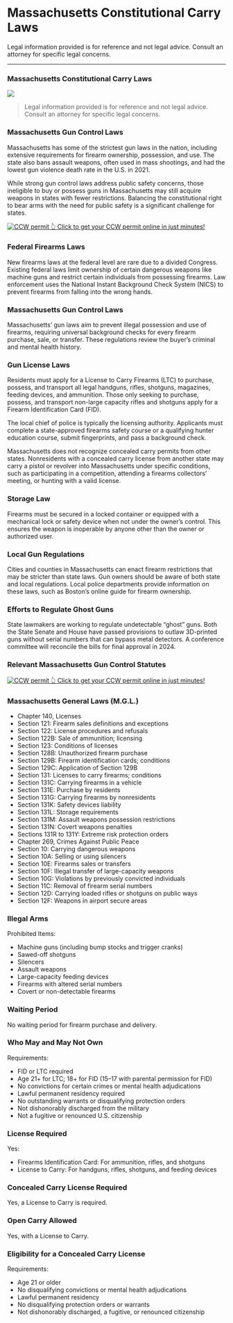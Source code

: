 # Massachusetts Constitutional Carry Laws

Legal information provided is for reference and not legal advice. Consult an attorney for specific legal concerns. 

* * *

### Massachusetts Constitutional Carry Laws

![](https://cdn-images-1.medium.com/max/1200/1*ZNSYCX4qY4YX-kOB_djetw.png)

> Legal information provided is for reference and not legal advice. Consult an attorney for specific legal concerns.

### Massachusetts Gun Control Laws

Massachusetts has some of the strictest gun laws in the nation, including extensive requirements for firearm ownership, possession, and use. The state also bans assault weapons, often used in mass shootings, and had the lowest gun violence death rate in the U.S. in 2021.

While strong gun control laws address public safety concerns, those ineligible to buy or possess guns in Massachusetts may still acquire weapons in states with fewer restrictions. Balancing the constitutional right to bear arms with the need for public safety is a significant challenge for states.

<a href="https://serp.ly/ccw">
<div>
    <img src="https://cdn-images-1.medium.com/max/1200/1*aCmvRhaa5Xjz4zDZxHzAjg.png" alt="CCW permit">
    👆 Click to get your CCW permit online in just minutes!
</div>
</a>

### Federal Firearms Laws

New firearms laws at the federal level are rare due to a divided Congress. Existing federal laws limit ownership of certain dangerous weapons like machine guns and restrict certain individuals from possessing firearms. Law enforcement uses the National Instant Background Check System (NICS) to prevent firearms from falling into the wrong hands.

### Massachusetts Gun Control Laws

Massachusetts’ gun laws aim to prevent illegal possession and use of firearms, requiring universal background checks for every firearm purchase, sale, or transfer. These regulations review the buyer’s criminal and mental health history.

### Gun License Laws

Residents must apply for a License to Carry Firearms (LTC) to purchase, possess, and transport all legal handguns, rifles, shotguns, magazines, feeding devices, and ammunition. Those only seeking to purchase, possess, and transport non-large capacity rifles and shotguns apply for a Firearm Identification Card (FID).

The local chief of police is typically the licensing authority. Applicants must complete a state-approved firearms safety course or a qualifying hunter education course, submit fingerprints, and pass a background check.

Massachusetts does not recognize concealed carry permits from other states. Nonresidents with a concealed carry license from another state may carry a pistol or revolver into Massachusetts under specific conditions, such as participating in a competition, attending a firearms collectors’ meeting, or hunting with a valid license.

### Storage Law

Firearms must be secured in a locked container or equipped with a mechanical lock or safety device when not under the owner’s control. This ensures the weapon is inoperable by anyone other than the owner or authorized user.

### Local Gun Regulations

Cities and counties in Massachusetts can enact firearm restrictions that may be stricter than state laws. Gun owners should be aware of both state and local regulations. Local police departments provide information on these laws, such as Boston’s online guide for firearm ownership.

### Efforts to Regulate Ghost Guns

State lawmakers are working to regulate undetectable “ghost” guns. Both the State Senate and House have passed provisions to outlaw 3D-printed guns without serial numbers that can bypass metal detectors. A conference committee will reconcile the bills for final approval in 2024.

### Relevant Massachusetts Gun Control Statutes


<a href="https://serp.ly/ccw">
<div>
    <img src="https://cdn-images-1.medium.com/max/1200/1*TMCVgNoKp2NAtvLSAMkaJg.png" alt="CCW permit">
    👆 Click to get your CCW permit online in just minutes!
</div>
</a>


### Massachusetts General Laws (M.G.L.)

  * Chapter 140, Licenses
  * Section 121: Firearm sales definitions and exceptions
  * Section 122: License procedures and refusals
  * Section 122B: Sale of ammunition; licensing
  * Section 123: Conditions of licenses
  * Section 128B: Unauthorized firearm purchase
  * Section 129B: Firearm identification cards; conditions
  * Section 129C: Application of Section 129B
  * Section 131: Licenses to carry firearms; conditions
  * Section 131C: Carrying firearms in a vehicle
  * Section 131E: Purchase by residents
  * Section 131G: Carrying firearms by nonresidents
  * Section 131K: Safety devices liability
  * Section 131L: Storage requirements
  * Section 131M: Assault weapons possession restrictions
  * Section 131N: Covert weapons penalties
  * Sections 131R to 131Y: Extreme risk protection orders
  * Chapter 269, Crimes Against Public Peace
  * Section 10: Carrying dangerous weapons
  * Section 10A: Selling or using silencers
  * Section 10E: Firearms sales or transfers
  * Section 10F: Illegal transfer of large-capacity weapons
  * Section 10G: Violations by previously convicted individuals
  * Section 11C: Removal of firearm serial numbers
  * Section 12D: Carrying loaded rifles or shotguns on public ways
  * Section 12F: Weapons in airport secure areas



### Illegal Arms

Prohibited Items:

  * Machine guns (including bump stocks and trigger cranks)
  * Sawed-off shotguns
  * Silencers
  * Assault weapons
  * Large-capacity feeding devices
  * Firearms with altered serial numbers
  * Covert or non-detectable firearms



### Waiting Period

No waiting period for firearm purchase and delivery.

### Who May and May Not Own

Requirements:

  * FID or LTC required
  * Age 21+ for LTC; 18+ for FID (15–17 with parental permission for FID)
  * No convictions for certain crimes or mental health adjudications
  * Lawful permanent residency required
  * No outstanding warrants or disqualifying protection orders
  * Not dishonorably discharged from the military
  * Not a fugitive or renounced U.S. citizenship



### License Required

Yes:

  * Firearms Identification Card: For ammunition, rifles, and shotguns
  * License to Carry: For handguns, rifles, shotguns, and feeding devices



### Concealed Carry License Required

Yes, a License to Carry is required.

### Open Carry Allowed

Yes, with a License to Carry.

### Eligibility for a Concealed Carry License

Requirements:

  * Age 21 or older
  * No disqualifying convictions or mental health adjudications
  * Lawful permanent residency
  * No disqualifying protection orders or warrants
  * Not dishonorably discharged, a fugitive, or renounced citizenship



